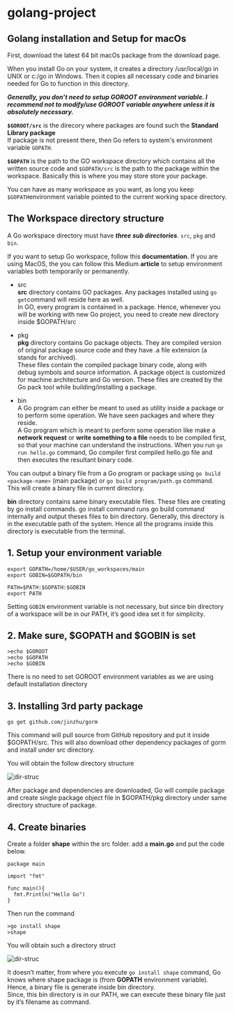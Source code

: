 # golang-project

## Golang installation and Setup for macOs

First, download the latest 64 bit macOs package from the download page. 

When you install Go on your system, it creates a directory /usr/local/go in UNIX or c:/go in Windows. Then it copies all necessary code and binaries needed for Go to function in this directory.

***Generally, you don’t need to setup GOROOT environment variable. I recommend not to modify/use GOROOT variable anywhere unless it is absolutely necessary.***

**```$GOROOT/src```**  is the direcory where packages are found such the **Standard Library package** <br/>
If package is not present there, then Go refers to system's environment variable ```GOPATH```.<br>

**```$GOPATH```** is the path to the GO workspace directory which contains all the written source code and ```$GOPATH/src``` is the path to the package within the workspace. Basically this is where you may store store your package. <br/>

You can have as many workspace as you want, as long you keep ```$GOPATH```environment variable pointed to the current working space directory. <br/>


## The Workspace directory structure

A Go workspace directory must have ***three sub directories***. ```src```, ```pkg``` and ```bin```. 

If you want to setup Go workspace, follow this **documentation**. If you are using MacOS, the you can follow this Medium **article** to setup environment variables both temporarily or permanently.<br/>

- src <br/>
**src** directory contains GO packages. Any packages installed using ```go get```command will reside here as well.<br/>
In GO, every program is contained in a package. Hence, whenever you will be working with new Go project, you need to create new directory inside $GOPATH/src

- pkg <br/>
**pkg** directory contains Go package objects. They are compiled version of original package source code and they have .a file extension (a stands for archived).<br/>
These files contain the compiled package binary code, along with debug symbols and source information. A package object is customized for machine architecture and Go version. These files are created by the Go pack tool while building/installing a package.

- bin <br/>
A Go program can either be meant to used as utility inside a package or to perform some operation. We have seen packages and where they reside.<br/>
A Go program which is meant to perform some operation like make a **network request** or **write something to a file** needs to be compiled first, so that your machine can understand the instructions. When you run ```go run hello.go``` command, Go compiler first compiled hello.go file and then executes the resultant binary code.

You can output a binary file from a Go program or package using ```go build <package-name>``` (main package) or ```go build program/path.go``` command. This will create a binary file in current directory.

**bin** directory contains same binary executable files. These files are creating by go install commands. go install command runs go build command internally and output theses files to bin directory. Generally, this directory is in the executable path of the system. Hence all the programs inside this directory is executable from the terminal.


## 1. Setup your environment variable
```
export GOPATH=/home/$USER/go_workspaces/main
export GOBIN=$GOPATH/bin

PATH=$PATH:$GOPATH:$GOBIN
export PATH
```
Setting ```GOBIN``` environment variable is not necessary, but since bin directory of a workspace will be in our PATH, it’s good idea set it for simplicity.

## 2. Make sure, $GOPATH and $GOBIN is set
```
>echo $GOROOT
>echo $GOPATH
>echo $GOBIN
```
There is no need to set GOROOT environment variables as we are using default installation directory

## 3. Installing 3rd party package
```
go get github.com/jinzhu/gorm
```
This command will pull source from GitHub repository and put it inside $GOPATH/src. This will also download other dependency packages of gorm and install under src directory.

You will obtain the follow directory structure <br/>

![dir-struc](https://raw.githubusercontent.com/LuisDio/golang-project/master/images/dir-struct.png)

After package and dependencies are downloaded, Go will compile package and create single package object file in $GOPATH/pkg directory under same directory structure of package.

## 4. Create binaries

Create a folder **shape** within the src folder. add a **main.go** and put the code below.
```
package main

import "fmt"

func main(){
  fmt.Println("Hello Go")
}
```
Then run the command
```
>go install shape
>shape
```
You will obtain such a directory struct

![dir-struc](https://raw.githubusercontent.com/LuisDio/golang-project/master/images/dir-struct1.png)


It doesn’t matter, from where you execute ```go install shape``` command, Go knows where shape package is (from **GOPATH** environment variable). Hence, a binary file is generate inside bin directory. <br/>
Since, this bin directory is in our PATH, we can execute these binary file just by it’s filename as command.









